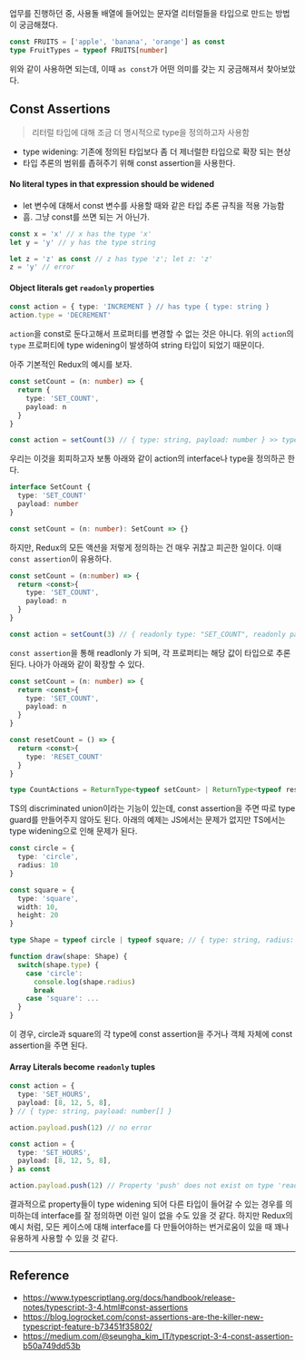 업무를 진행하던 중, 사용돌 배열에 들어있는 문자열 리터럴들을 타입으로 만드는 방법이 궁금해졌다.

```typescript
const FRUITS = ['apple', 'banana', 'orange'] as const
type FruitTypes = typeof FRUITS[number]
```

위와 같이 사용하면 되는데, 이때 `as const`가 어떤 의미를 갖는 지 궁금해져서 찾아보았다.

## Const Assertions
> 리터럴 타입에 대해 조금 더 명시적으로 type을 정의하고자 사용함

- type widening: 기존에 정의된 타입보다 좀 더 제너럴한 타입으로 확장 되는 현상
- 타입 추론의 범위를 좁혀주기 위해 const assertion을 사용한다.


#### No literal types in that expression should be widened
- let 변수에 대해서 const 변수를 사용할 때와 같은 타입 추론 규칙을 적용 가능함
- 흠. 그냥 const를 쓰면 되는 거 아닌가.

```typescript
const x = 'x' // x has the type 'x'
let y = 'y' // y has the type string

let z = 'z' as const // z has type 'z'; let z: 'z'
z = 'y' // error
```

#### Object literals get `readonly` properties

```typescript
const action = { type: 'INCREMENT } // has type { type: string }
action.type = 'DECREMENT'
```

`action`을 const로 둔다고해서 프로퍼티를 변경할 수 없는 것은 아니다.
위의 `action`의 `type` 프로퍼티에 type widening이 발생하여 string 타입이 되었기 때문이다.

아주 기본적인 Redux의 예시를 보자.

```typescript
const setCount = (n: number) => {
  return {
    type: 'SET_COUNT',
    payload: n
  }
}

const action = setCount(3) // { type: string, payload: number } >> type widening!
```

우리는 이것을 회피하고자 보통 아래와 같이 action의 interface나 type을 정의하곤 한다.
```typescript
interface SetCount {
  type: 'SET_COUNT'
  payload: number
}

const setCount = (n: number): SetCount => {}
```

하지만, Redux의 모든 액션을 저렇게 정의하는 건 매우 귀찮고 피곤한 일이다. 이때 `const assertion`이 유용하다.
```typescript
const setCount = (n:number) => {
  return <const>{
    type: 'SET_COUNT',
    payload: n
  }
}

const action = setCount(3) // { readonly type: "SET_COUNT", readonly payload: number }
```

`const assertion`을 통해 readlonly 가 되며, 각 프로퍼티는 해당 값이 타입으로 추론된다.
나아가 아래와 같이 확장할 수 있다.

```typescript
const setCount = (n: number) => {
  return <const>{
    type: 'SET_COUNT',
    payload: n
  }
}

const resetCount = () => {
  return <const>{
    type: 'RESET_COUNT'
  }
}

type CountActions = ReturnType<typeof setCount> | ReturnType<typeof resetCount>;
```

TS의 discriminated union이라는 기능이 있는데, const assertion을 주면 따로 type guard를 만들어주지 않아도 된다.
아래의 예제는 JS에서는 문제가 없지만 TS에서는 type widening으로 인해 문제가 된다.

```typescript
const circle = {
  type: 'circle',
  radius: 10
}

const square = {
  type: 'square',
  width: 10,
  height: 20
}

type Shape = typeof circle | typeof square; // { type: string, radius: number } | { type: string, width... }

function draw(shape: Shape) {
  switch(shape.type) {
    case 'circle': 
      console.log(shape.radius)
      break
    case 'square': ...
  }
}
```

이 경우, circle과 square의 각 type에 const assertion을 주거나 객체 자체에 const assertion을 주면 된다.

#### Array Literals become `readonly` tuples
```typescript
const action = {
  type: 'SET_HOURS',
  payload: [8, 12, 5, 8],
} // { type: string, payload: number[] }

action.payload.push(12) // no error

const action = {
  type: 'SET_HOURS',
  payload: [8, 12, 5, 8],
} as const

action.payload.push(12) // Property 'push' does not exist on type 'readonly [8, 12, 5, 8]'.
```

결과적으로 property들이 type widening 되어 다른 타입이 들어갈 수 있는 경우를 의미하는데 interface를 잘 정의하면 이런 일이 없을 수도 있을 것 같다.
하지만 Redux의 예시 처럼, 모든 케이스에 대해 interface를 다 만들어야하는 번거로움이 있을 때 꽤나 유용하게 사용할 수 있을 것 같다.

---

## Reference
- https://www.typescriptlang.org/docs/handbook/release-notes/typescript-3-4.html#const-assertions
- https://blog.logrocket.com/const-assertions-are-the-killer-new-typescript-feature-b73451f35802/
- https://medium.com/@seungha_kim_IT/typescript-3-4-const-assertion-b50a749dd53b
